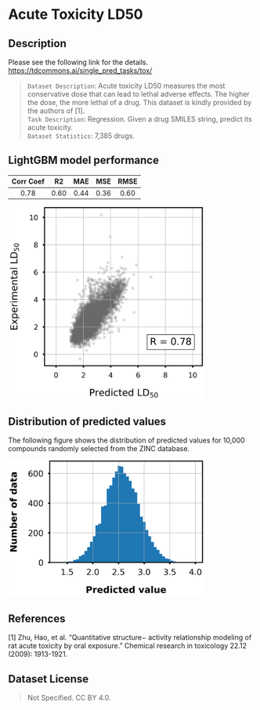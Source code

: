 # Acute Toxicity LD50

## Description
Please see the following link for the details.  
https://tdcommons.ai/single_pred_tasks/tox/

>`Dataset Description`: Acute toxicity LD50 measures the most conservative dose that can lead to lethal adverse effects. The higher the dose, the more lethal of a drug. This dataset is kindly provided by the authors of [1].  
>`Task Description`: Regression. Given a drug SMILES string, predict its acute toxicity.  
>`Dataset Statistics`: 7,385 drugs.

## LightGBM model performance

|Corr Coef|R2|MAE|MSE|RMSE|
|:----:|:----:|:----:|:----:|:----:|
|0.78|0.60|0.44|0.36|0.60|

<div align="left">
    <img src="./img/scatter_plot.png" width="400">
</div>

## Distribution of predicted values

The following figure shows the distribution of predicted values for 10,000 compounds randomly selected from the ZINC database.

<div align="left">
    <img src="img/pred_distribution.png" width="400">
</div>

## References

[1] Zhu, Hao, et al. “Quantitative structure− activity relationship modeling of rat acute toxicity by oral exposure.” Chemical research in toxicology 22.12 (2009): 1913-1921.

## Dataset License

>Not Specified. CC BY 4.0.
